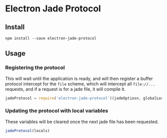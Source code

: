 # Electron Jade Protocol

## Install
```
npm install --save electron-jade-protocol
```

## Usage

### Registering the protocol

This will wait until the application is ready, and will then register a buffer protocol intercept for the `file` scheme, which will intercept all `file://...` requests, and if a request is for a jade file, it will compile it.

```js
jadeProtocol = require('electron-jade-protocol')(jadeOptiosn, globalLocals)
```

### Updating the protocol with local variables

These variables will be cleared once the next jade file has been requested.

```js
jadeProtocol(locals)
```
